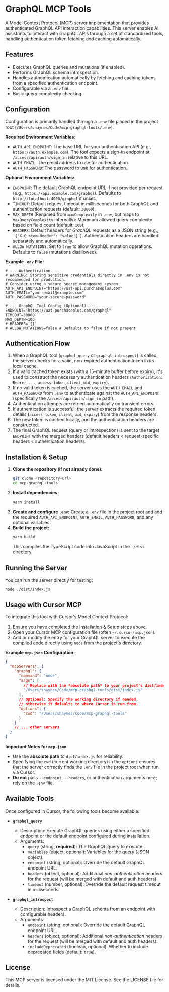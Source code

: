 # GraphQL MCP Tools

A Model Context Protocol (MCP) server implementation that provides authenticated GraphQL API interaction capabilities. This server enables AI assistants to interact with GraphQL APIs through a set of standardized tools, handling authentication token fetching and caching automatically.

## Features

- Executes GraphQL queries and mutations (if enabled).
- Performs GraphQL schema introspection.
- Handles authentication automatically by fetching and caching tokens from a specified authentication endpoint.
- Configurable via a `.env` file.
- Basic query complexity checking.

## Configuration

Configuration is primarily handled through a `.env` file placed in the project root (`/Users/shaynes/Code/mcp-graphql-tools/.env`).

**Required Environment Variables:**

- `AUTH_API_ENDPOINT`: The base URL for your authentication API (e.g., `https://auth.example.com`). The tool expects a sign-in endpoint at `/access/api/auth/sign_in` relative to this URL.
- `AUTH_EMAIL`: The email address to use for authentication.
- `AUTH_PASSWORD`: The password to use for authentication.

**Optional Environment Variables:**

- `ENDPOINT`: The default GraphQL endpoint URL if not provided per request (e.g., `https://api.example.com/graphql`). Defaults to `http://localhost:4000/graphql` if unset.
- `TIMEOUT`: Default request timeout in milliseconds for both GraphQL and authentication requests (default: `30000`).
- `MAX_DEPTH` (Renamed from `maxComplexity` in `.env`, but maps to `maxQueryComplexity` internally): Maximum allowed query complexity based on field count (default: `100`).
- `HEADERS`: Default headers for _GraphQL_ requests as a JSON string (e.g., `'{"X-Custom-Header": "value"}'`). Authentication headers are handled separately and automatically.
- `ALLOW_MUTATIONS`: Set to `true` to allow GraphQL mutation operations. Defaults to `false` (mutations disallowed).

**Example `.env` File:**

```dotenv
# --- Authentication ---
# WARNING: Storing sensitive credentials directly in .env is not recommended for production.
# Consider using a secure secret management system.
AUTH_API_ENDPOINT="https://uat-api.purchaseplus.com"
AUTH_EMAIL="your-email@example.com"
AUTH_PASSWORD="your-secure-password"

# --- GraphQL Tool Config (Optional) ---
ENDPOINT="https://uat-purchaseplus.com/graphql"
TIMEOUT=30000
MAX_DEPTH=100
# HEADERS='{}'
# ALLOW_MUTATIONS=false # Defaults to false if not present
```

## Authentication Flow

1.  When a GraphQL tool (`graphql_query` or `graphql_introspect`) is called, the server checks for a valid, non-expired authentication token in its local cache.
2.  If a valid cached token exists (with a 15-minute buffer before expiry), it's used to construct the necessary authentication headers (`Authorization: Bearer ...`, `access-token`, `client`, `uid`, `expiry`).
3.  If no valid token is cached, the server uses the `AUTH_EMAIL` and `AUTH_PASSWORD` from `.env` to authenticate against the `AUTH_API_ENDPOINT` (specifically the `/access/api/auth/sign_in` path).
4.  Authentication attempts are retried automatically on transient errors.
5.  If authentication is successful, the server extracts the required token details (`access-token`, `client`, `uid`, `expiry`) from the response headers.
6.  The new token is cached locally, and the authentication headers are constructed.
7.  The final GraphQL request (query or introspection) is sent to the target `ENDPOINT` with the merged headers (default headers < request-specific headers < authentication headers).

## Installation & Setup

1.  **Clone the repository (if not already done):**
    ```bash
    git clone <repository-url>
    cd mcp-graphql-tools
    ```
2.  **Install dependencies:**
    ```bash
    yarn install
    ```
3.  **Create and configure `.env`:**
    Create a `.env` file in the project root and add the required `AUTH_API_ENDPOINT`, `AUTH_EMAIL`, `AUTH_PASSWORD`, and any optional variables.
4.  **Build the project:**
    ```bash
    yarn build
    ```
    This compiles the TypeScript code into JavaScript in the `./dist` directory.

## Running the Server

You can run the server directly for testing:

```bash
node ./dist/index.js
```

## Usage with Cursor MCP

To integrate this tool with Cursor's Model Context Protocol:

1.  Ensure you have completed the Installation & Setup steps above.
2.  Open your Cursor MCP configuration file (often `~/.cursor/mcp.json`).
3.  Add or modify the entry for your GraphQL server to execute the compiled code directly using `node` from the project's directory.

**Example `mcp.json` Configuration:**

```json
{
  "mcpServers": {
    "graphql": {
      "command": "node",
      "args": [
        // Replace with the *absolute path* to your project's dist/index.js
        "/Users/shaynes/Code/mcp-graphql-tools/dist/index.js"
      ],
      // Optional: Specify the working directory if needed,
      // otherwise it defaults to where Cursor is run from.
      "options": {
        "cwd": "/Users/shaynes/Code/mcp-graphql-tools"
      }
    }
    // ... other servers
  }
}
```

**Important Notes for `mcp.json`:**

- Use the **absolute path** to `dist/index.js` for reliability.
- Specifying the `cwd` (current working directory) in the `options` ensures that the server correctly finds the `.env` file in the project root when run via Cursor.
- **Do not** pass `--endpoint`, `--headers`, or authentication arguments here; rely on the `.env` file.

## Available Tools

Once configured in Cursor, the following tools become available:

- **`graphql_query`**

  - Description: Execute GraphQL queries using either a specified endpoint or the default endpoint configured during installation.
  - Arguments:
    - `query` (string, **required**): The GraphQL query to execute.
    - `variables` (object, optional): Variables for the query (JSON object).
    - `endpoint` (string, optional): Override the default GraphQL endpoint URL.
    - `headers` (object, optional): Additional _non-authentication_ headers for the request (will be merged with default and auth headers).
    - `timeout` (number, optional): Override the default request timeout in milliseconds.

- **`graphql_introspect`**
  - Description: Introspect a GraphQL schema from an endpoint with configurable headers.
  - Arguments:
    - `endpoint` (string, optional): Override the default GraphQL endpoint URL.
    - `headers` (object, optional): Additional _non-authentication_ headers for the request (will be merged with default and auth headers).
    - `includeDeprecated` (boolean, optional): Whether to include deprecated fields (default: `true`).

## License

This MCP server is licensed under the MIT License. See the LICENSE file for details.
